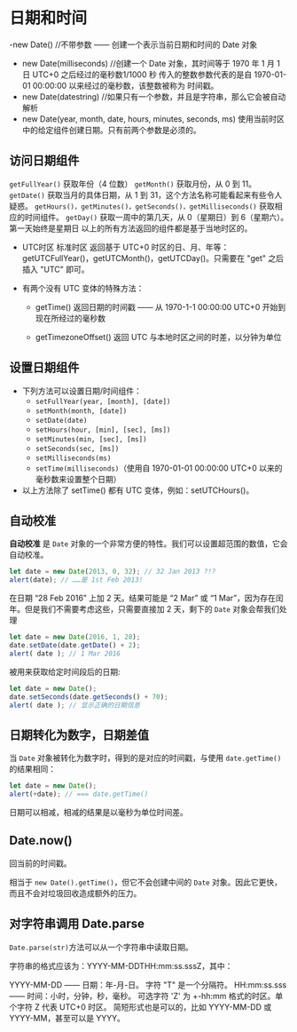 # 日期和时间

-new Date() //不带参数 —— 创建一个表示当前日期和时间的 Date 对象

- new Date(milliseconds) //创建一个 Date 对象，其时间等于 1970 年 1 月 1 日 UTC+0 之后经过的毫秒数1/1000 秒 传入的整数参数代表的是自 1970-01-01 00:00:00 以来经过的毫秒数，该整数被称为 时间戳。
- new Date(datestring) //如果只有一个参数，并且是字符串，那么它会被自动解析
- new Date(year, month, date, hours, minutes, seconds, ms) 使用当前时区中的给定组件创建日期。只有前两个参数是必须的。

## 访问日期组件

`getFullYear()` 获取年份（4 位数）
`getMonth()` 获取月份，从 0 到 11。
`getDate()` 获取当月的具体日期，从 1 到 31，这个方法名称可能看起来有些令人疑惑。
`getHours()，getMinutes()，getSeconds()，getMilliseconds()` 获取相应的时间组件。
`getDay()` 获取一周中的第几天，从 0（星期日）到 6（星期六）。第一天始终是星期日
以上的所有方法返回的组件都是基于当地时区的。

- UTC时区 标准时区
返回基于 UTC+0 时区的日、月、年等：getUTCFullYear()，getUTCMonth()，getUTCDay()。只需要在 "get" 之后插入 "UTC" 即可。

- 有两个没有 UTC 变体的特殊方法：

  - getTime() 返回日期的时间戳 —— 从 1970-1-1 00:00:00 UTC+0 开始到现在所经过的毫秒数

  - getTimezoneOffset() 返回 UTC 与本地时区之间的时差，以分钟为单位

## 设置日期组件

- 下列方法可以设置日期/时间组件：
  - `setFullYear(year, [month], [date])`
  - `setMonth(month, [date])`
  - `setDate(date)`
  - `setHours(hour, [min], [sec], [ms])`
  - `setMinutes(min, [sec], [ms])`
  - `setSeconds(sec, [ms])`
  - `setMilliseconds(ms)`
  - `setTime(milliseconds)`（使用自 1970-01-01 00:00:00 UTC+0 以来的毫秒数来设置整个日期）
- 以上方法除了 setTime() 都有 UTC 变体，例如：setUTCHours()。

## 自动校准

**自动校准** 是 `Date` 对象的一个非常方便的特性。我们可以设置超范围的数值，它会自动校准。

```javascript
let date = new Date(2013, 0, 32); // 32 Jan 2013 ?!?
alert(date); // ……是 1st Feb 2013!
```

在日期 “28 Feb 2016” 上加 2 天。结果可能是 “2 Mar” 或 “1 Mar”，因为存在闰年。但是我们不需要考虑这些，只需要直接加 2 天，剩下的 `Date` 对象会帮我们处理

``````javascript
let date = new Date(2016, 1, 28);
date.setDate(date.getDate() + 2);
alert( date ); // 1 Mar 2016
``````

被用来获取给定时间段后的日期:

``````javascript
let date = new Date();
date.setSeconds(date.getSeconds() + 70);
alert( date ); // 显示正确的日期信息
``````

## 日期转化为数字，日期差值

当 `Date` 对象被转化为数字时，得到的是对应的时间戳，与使用 `date.getTime()` 的结果相同：

``````javascript
let date = new Date();
alert(+date); // === date.getTime() 
``````

日期可以相减，相减的结果是以毫秒为单位时间差。

## Date.now()

回当前的时间戳。

相当于 `new Date().getTime()`，但它不会创建中间的 `Date` 对象。因此它更快，而且不会对垃圾回收造成额外的压力。

## 对字符串调用 Date.parse

`Date.parse(str)`方法可以从一个字符串中读取日期。

字符串的格式应该为：YYYY-MM-DDTHH:mm:ss.sssZ，其中：

YYYY-MM-DD —— 日期：年-月-日。
字符 "T" 是一个分隔符。
HH:mm:ss.sss —— 时间：小时，分钟，秒，毫秒。
可选字符 'Z' 为 +-hh:mm 格式的时区。单个字符 Z 代表 UTC+0 时区。
简短形式也是可以的，比如 YYYY-MM-DD 或 YYYY-MM，甚至可以是 YYYY。

